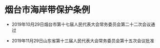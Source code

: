 # 烟台市海岸带保护条例

- 2019年10月29日烟台市第十七届人民代表大会常务委员会第二十二次会议通过

- 2019年11月29日山东省第十三届人民代表大会常务委员会第十五次会议批准

<!-- INFO END -->